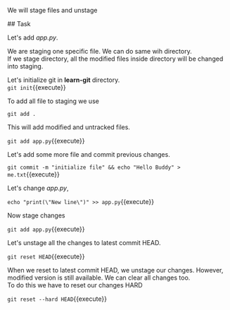 We will stage files and unstage

## Task

Let's add _app.py_.  

We are staging one specific file. We can do same wih directory.  
If we stage directory, all the modified files inside directory will be changed into staging.

Let's initialize git in __learn-git__ directory.  
`git init`{{execute}}

To add all file to staging we use  
```git
git add .
```  
This will add modified and untracked files.

`git add app.py`{{execute}}  

Let's add some more file and commit previous changes.  

`git commit -m "initialize file" && echo "Hello Buddy" > me.txt`{{execute}}  

Let's change _app.py_,

`echo "print(\"New line\")" >> app.py`{{execute}}

Now stage changes

`git add app.py`{{execute}}  

Let's unstage all the changes to latest commit HEAD.

`git reset HEAD`{{execute}}  

When we reset to latest commit HEAD, we unstage our changes. However, modified version is still available. We can clear all changes too.  
To do this we have to reset our changes HARD  

`git reset --hard HEAD`{{execute}}